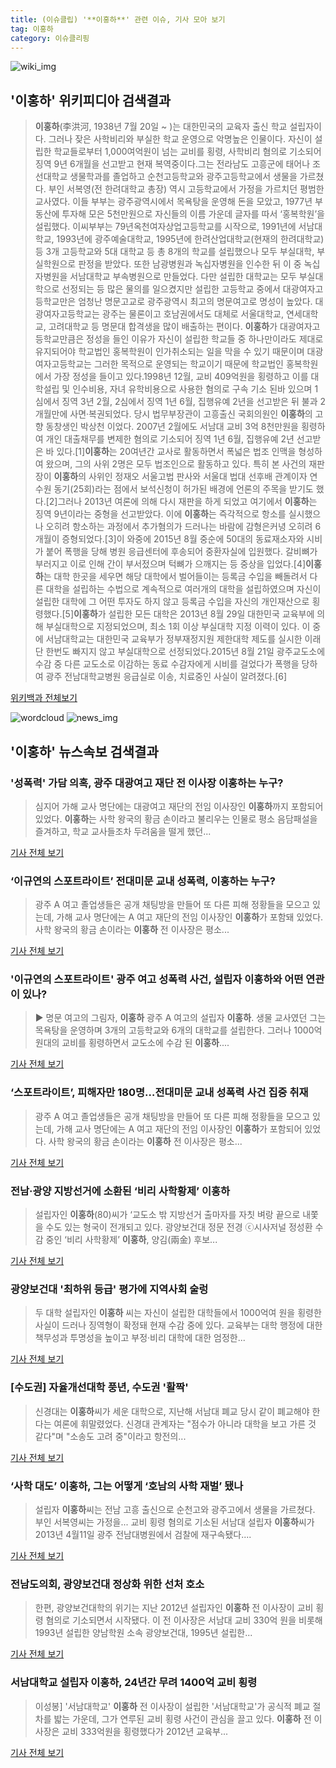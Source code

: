 ```yaml
---
title: (이슈클립) '**이홍하**' 관련 이슈, 기사 모아 보기
tag: 이홍하
category: 이슈클리핑
---
```

![wiki_img](https://user-images.githubusercontent.com/42597476/44503234-41136a80-a6d0-11e8-9071-6fc6418eafe4.png)
## **'**이홍하**'** 위키피디아 검색결과
>**이홍하**(李洪河, 1938년 7월 20일 ~ )는 대한민국의 교육자 출신 학교 설립자이다. 그러나 잦은 사학비리와 부실한 학교 운영으로 악명높은 인물이다. 자신이 설립한 학교들로부터 1,000여억원이 넘는 교비를 횡령, 사학비리 혐의로 기소되어 징역 9년 6개월을 선고받고 현재 복역중이다.그는 전라남도 고흥군에 태어나 조선대학교 생물학과를 졸업하고 순천고등학교와 광주고등학교에서 생물을 가르쳤다. 부인 서복영(전 한려대학교 총장) 역시 고등학교에서 가정을 가르치던 평범한 교사였다. 이들 부부는 광주광역시에서 목욕탕을 운영해 돈을 모았고, 1977년 부동산에 투자해 모은 5천만원으로 자신들의 이름 가운데 글자를 따서 ‘홍복학원’을 설립했다. 이씨부부는 79년옥천여자상업고등학교를 시작으로, 1991년에 서남대학교, 1993년에 광주예술대학교, 1995년에 한려산업대학교(현재의 한려대학교) 등 3개 고등학교와 5대 대학교 등 총 8개의 학교를 설립했으나 모두 부실대학, 부실학원으로 판정을 받았다. 또한 남광병원과 녹십자병원을 인수한 뒤 이 중 녹십자병원을 서남대학교 부속병원으로 만들었다. 다만 설립한 대학교는 모두 부실대학으로 선정되는 등 많은 물의를 일으켰지만 설립한 고등학교 중에서 대광여자고등학교만은 엄청난 명문고교로 광주광역시 최고의 명문여고로 명성이 높았다. 대광여자고등학교는 광주는 물론이고 호남권에서도 대체로 서울대학교, 연세대학교, 고려대학교 등 명문대 합격생을 많이 배출하는 편이다. **이홍하**가 대광여자고등학교만큼은 정성을 들인 이유가 자신이 설립한 학교들 중 하나만이라도 제대로 유지되어야 학교법인 홍복학원이 인가취소되는 일을 막을 수 있기 때문이며 대광여자고등학교는 그러한 목적으로 운영되는 학교이기 때문에 학교법인 홍복학원에서 가장 정성을 들이고 있다.1998년 12월, 교비 409억원을 횡령하고 이를 대학설립 및 인수비용, 자녀 유학비용으로 사용한 혐의로 구속 기소 된바 있으며 1심에서 징역 3년 2월, 2심에서 징역 1년 6월, 집행유예 2년을 선고받은 뒤 불과 2개월만에 사면·복권되었다. 당시 법무부장관이 고흥출신 국회의원인 **이홍하**의 고향 동창생인 박상천 이었다. 2007년 2월에도 서남대 교비 3억 8천만원을 횡령하여 개인 대출채무를 변제한 혐의로 기소되어 징역 1년 6월, 집행유예 2년 선고받은 바 있다.[1]**이홍하**는 20여년간 교사로 활동하면서 폭넓은 법조 인맥을 형성하여 왔으며, 그의 사위 2명은 모두 법조인으로 활동하고 있다. 특히 본 사건의 재판장이 **이홍하**의 사위인 정재오 서울고법 판사와 서울대 법대 선후배 관계이자 연수원 동기(25회)라는 점에서 보석신청이 허가된 배경에 언론의 주목을 받기도 했다.[2]그러나 2013년 여론에 의해 다시 재판을 하게 되었고 여기에서 **이홍하**는 징역 9년이라는 중형을 선고받았다. 이에 **이홍하**는 즉각적으로 항소를 실시했으나 오히려 항소하는 과정에서 추가혐의가 드러나는 바람에 감형은커녕 오히려 6개월이 증형되었다.[3]이 와중에 2015년 8월 중순에 50대의 동료재소자와 시비가 붙어 폭행을 당해 병원 응급센터에 후송되어 중환자실에 입원했다. 갈비뼈가 부러지고 이로 인해 간이 부서젔으며 턱뼈가 으깨지는 등 중상을 입었다.[4]**이홍하**는 대학 한곳을 세우면 해당 대학에서 벌어들이는 등록금 수입을 빼돌려서 다른 대학을 설립하는 수법으로 계속적으로 여러개의 대학을 설립하였으며 자신이 설립한 대학에 그 어떤 투자도 하지 않고 등록금 수입을 자신의 개인재산으로 횡령했다.[5]**이홍하**가 설립한 모든 대학은 2013년 8월 29일 대한민국 교육부에 의해 부실대학으로 지정되었으며, 최소 1회 이상 부실대학 지정 이력이 있다. 이 중에 서남대학교는 대한민국 교육부가 정부재정지원 제한대학 제도를 실시한 이래 단 한번도 빠지지 않고 부실대학으로 선정되었다.2015년 8월 21일 광주교도소에 수감 중 다른 교도소로 이감하는 동료 수감자에게 시비를 걸었다가 폭행을 당하여 광주 전남대학교병원 응급실로 이송, 치료중인 사실이 알려졌다.[6]

<a href="https://ko.wikipedia.org/wiki/이홍하" target="_blank">위키백과 전체보기</a>

![wordcloud](https://s3.ap-northeast-2.amazonaws.com/lyrics101-wordcloud/2018-08-30-1535636015.png)
![news_img](https://user-images.githubusercontent.com/42597476/44507050-1206f400-a6e4-11e8-8d98-7ffbfebb353f.png)
## **'**이홍하**'** 뉴스속보 검색결과
### '성폭력' 가담 의혹, 광주 대광여고 재단 전 이사장 **이홍하**는 누구?

>심지어 가해 교사 명단에는 대광여고 재단의 전임 이사장인 **이홍하**까지 포함되어 있었다. **이홍하**는 사학 왕국의 황금 손이라고 불리우는 인물로 평소 음담패설을 즐겨하고, 학교 교사들조차 두려움을 떨게 했던...

<a href="http://news20.busan.com/controller/newsController.jsp?newsId=20180830000404" target="_blank">기사 전체 보기</a>

### ‘이규연의 스포트라이트’ 전대미문 교내 성폭력, **이홍하**는 누구?

>광주 A 여고 졸업생들은 공개 채팅방을 만들어 또 다른 피해 정황들을 모으고 있는데, 가해 교사 명단에는 A 여고 재단의 전임 이사장인 **이홍하**가 포함돼 있었다. 사학 왕국의 황금 손이라는 **이홍하** 전 이사장은 평소...

<a href="http://www.newsen.com/news_view.php?uid=201808301023522410" target="_blank">기사 전체 보기</a>

### '이규연의 스포트라이트' 광주 여고 성폭력 사건, 설립자 **이홍하**와 어떤 연관이 있나?

>▶ 명문 여고의 그림자, **이홍하** 광주 A 여고의 설립자 **이홍하**. 생물 교사였던 그는 목욕탕을 운영하며 3개의 고등학교와 6개의 대학교를 설립한다. 그러나 1000억 원대의 교비를 횡령하면서 교도소에 수감 된 **이홍하**....

<a href="http://www.daejeontoday.com/news/articleView.html?idxno=510884" target="_blank">기사 전체 보기</a>

### ‘스포트라이트’, 피해자만 180명…전대미문 교내 성폭력 사건 집중 취재

>광주 A 여고 졸업생들은 공개 채팅방을 만들어 또 다른 피해 정황들을 모으고 있는데, 가해 교사 명단에는 A 여고 재단의 전임 이사장인 **이홍하**가 포함되어 있었다. 사학 왕국의 황금 손이라는 **이홍하** 전 이사장은 평소...

<a href="http://star.mk.co.kr/new/view.php?mc=ST&year=2018&no=546397" target="_blank">기사 전체 보기</a>

### 전남·광양 지방선거에 소환된 ‘비리 사학황제’ **이홍하**

>설립자인 **이홍하**(80)씨가 ‘교도소 밖 지방선거 출마자를 자칫 벼랑 끝으로 내쫓을 수도 있는 형국이 전개되고 있다.   광양보건대 정문 전경 ⓒ시사저널 정성환 수감 중인 ‘비리 사학황제’ **이홍하**, 양김(兩金) 후보...

<a href="http://www.sisajournal.com/article/175645" target="_blank">기사 전체 보기</a>

### 광양보건대 '최하위 등급' 평가에 지역사회 술렁

>두 대학 설립자인 **이홍하** 씨는 자신이 설립한 대학들에서 1000억여 원을 횡령한 사실이 드러나 징역형이 확정돼 현재 수감 중에 있다. 교육부는 대학 행정에 대한 책무성과 투명성을 높이고 부정·비리 대학에 대한 엄정한...

<a href="http://www.nocutnews.co.kr/news/5020501" target="_blank">기사 전체 보기</a>

### [수도권] 자율개선대학 풍년, 수도권 '활짝'

>신경대는 **이홍하**씨가 세운 대학으로, 지난해 서남대 폐교 당시 같이 폐교해야 한다는 여론에 휘말렸었다. 신경대 관계자는 "점수가 아니라 대학을 보고 가른 것 같다"며 "소송도 고려 중"이라고 항전의...

<a href="http://news.unn.net/news/articleView.html?idxno=193510" target="_blank">기사 전체 보기</a>

### ‘사학 대도’ **이홍하**, 그는 어떻게 ‘호남의 사학 재벌’ 됐나

>설립자 **이홍하**씨는 전남 고흥 출신으로 순천고와 광주고에서 생물을 가르쳤다. 부인 서복영씨는 가정을... 교비 횡령 혐의로 기소된 서남대 설립자 **이홍하**씨가 2013년 4월11일 광주 전남대병원에서 검찰에 재구속됐다....

<a href="http://www.sisajournal.com/article/174334" target="_blank">기사 전체 보기</a>

### 전남도의회, 광양보건대 정상화 위한 선처 호소

>한편, 광양보건대학의 위기는 지난 2012년 설립자인 **이홍하** 전 이사장이 교비 횡령 혐의로 기소되면서 시작됐다. 이 전 이사장은 서남대 교비 330억 원을 비롯해 1993년 설립한 양남학원 소속 광양보건대, 1995년 설립한...

<a href="http://www.enewstoday.co.kr/news/articleView.html?idxno=1223897" target="_blank">기사 전체 보기</a>

### 서남대학교 설립자 **이홍하**, 24년간 무려 1400억 교비 횡령

>이성봉] '서남대학교' **이홍하** 전 이사장이 설립한 '서남대학교'가 공식적 폐교 절차를 밟는 가운데, 그가 연루된 교비 횡령 사건이 관심을 끌고 있다. **이홍하** 전 이사장은 교비 333억원을 횡령했다가 2012년 교육부...

<a href="http://www.sporbiz.co.kr/news/articleView.html?idxno=165432" target="_blank">기사 전체 보기</a>


